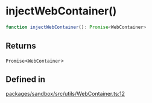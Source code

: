 # injectWebContainer()

```ts
function injectWebContainer(): Promise<WebContainer>
```

## Returns

`Promise`\<`WebContainer`\>

## Defined in

[packages/sandbox/src/utils/WebContainer.ts:12](https://github.com/frontendat/karagoz/blob/main/packages/sandbox/src/utils/WebContainer.ts#L12)
